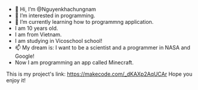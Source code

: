 - 👋 Hi, I’m @Nguyenkhachungnam
- 👀 I’m interested in programming.
- 🌱 I’m currently learning how to programmng application.
- I am 10 years old.
- I am from Vietnam.
- I am studying in Vicoschool school!
- 📫 My dream is: I want to be a scientist and a programmer in NASA and Google!
- Now I am programming an app called Minecraft.
<!---
Nguyenkhachungnam/Nguyenkhachungnam is a ✨ special ✨ repository because its `README.md` (this file) appears on your GitHub profile.
You can click the Preview link to take a look at your changes.
--->
This is my project's link:
https://makecode.com/_dKAXp2AqUCAr
Hope you enjoy it!
